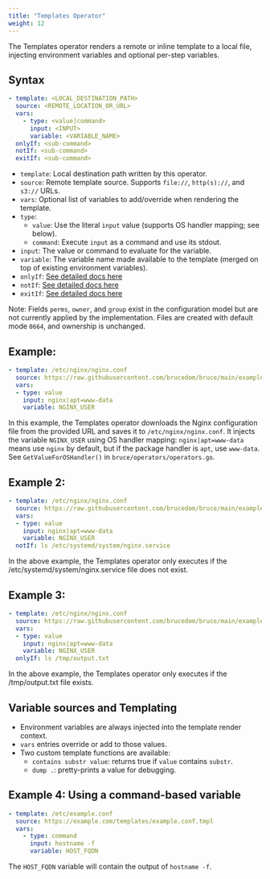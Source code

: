 ```yaml
---
title: "Templates Operator"
weight: 12
---
```

The Templates operator renders a remote or inline template to a local file, injecting environment variables and optional per-step variables.

## Syntax

```yaml
- template: <LOCAL_DESTINATION_PATH>
  source: <REMOTE_LOCATION_OR_URL>
  vars:
    - type: <value|command>
      input: <INPUT>
      variable: <VARIABLE_NAME>
  onlyIf: <sub-command>
  notIf: <sub-command>
  exitIf: <sub-command>
```
* `template`: Local destination path written by this operator.
* `source`: Remote template source. Supports `file://`, `http(s)://`, and `s3://` URLs.
* `vars`: Optional list of variables to add/override when rendering the template.
* `type`:
  * `value`: Use the literal `input` value (supports OS handler mapping; see below).
  * `command`: Execute `input` as a command and use its stdout.
* `input`: The value or command to evaluate for the variable.
* `variable`: The variable name made available to the template (merged on top of existing environment variables).
* `onlyIf`: [See detailed docs here](/operators/sub-commands)
* `notIf`: [See detailed docs here](/operators/sub-commands)
* `exitIf`: [See detailed docs here](/operators/sub-commands)

Note: Fields `perms`, `owner`, and `group` exist in the configuration model but are not currently applied by the implementation. Files are created with default mode `0664`, and ownership is unchanged.

## Example:

```yaml
- template: /etc/nginx/nginx.conf
  source: https://raw.githubusercontent.com/brucedom/bruce/main/examples/nginx/templates/etc/nginx/nginx.conf
  vars:
  - type: value
    input: nginx|apt=www-data
    variable: NGINX_USER
```
In this example, the Templates operator downloads the Nginx configuration file from the provided URL and saves it to `/etc/nginx/nginx.conf`. It injects the variable `NGINX_USER` using OS handler mapping: `nginx|apt=www-data` means use `nginx` by default, but if the package handler is `apt`, use `www-data`. See `GetValueForOSHandler()` in `bruce/operators/operators.go`.

## Example 2:

```yaml
- template: /etc/nginx/nginx.conf
  source: https://raw.githubusercontent.com/brucedom/bruce/main/examples/nginx/templates/etc/nginx/nginx.conf
  vars:
  - type: value
    input: nginx|apt=www-data
    variable: NGINX_USER
  notIf: ls /etc/systemd/system/nginx.service
```
In the above example, the Templates operator only executes if the /etc/systemd/system/nginx.service file does not exist.

## Example 3:

```yaml
- template: /etc/nginx/nginx.conf
  source: https://raw.githubusercontent.com/brucedom/bruce/main/examples/nginx/templates/etc/nginx/nginx.conf
  vars:
  - type: value
    input: nginx|apt=www-data
    variable: NGINX_USER
  onlyIf: ls /tmp/output.txt
```
In the above example, the Templates operator only executes if the /tmp/output.txt file exists.

## Variable sources and Templating

- Environment variables are always injected into the template render context.
- `vars` entries override or add to those values.
- Two custom template functions are available:
  - `contains substr value`: returns true if `value` contains `substr`.
  - `dump .`: pretty-prints a value for debugging.

## Example 4: Using a command-based variable

```yaml
- template: /etc/example.conf
  source: https://example.com/templates/example.conf.tmpl
  vars:
    - type: command
      input: hostname -f
      variable: HOST_FQDN
```
The `HOST_FQDN` variable will contain the output of `hostname -f`.